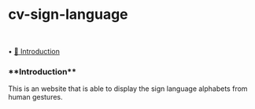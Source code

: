 # cv-sign-language
<br>

• [🤘  Introduction](https://github.com/hwelsters/whine/blob/main/README.md#--introduction)  

<h3> **Introduction** </h3>

<p> This is an website that is able to display the sign language alphabets from human gestures. </p>
<br>
